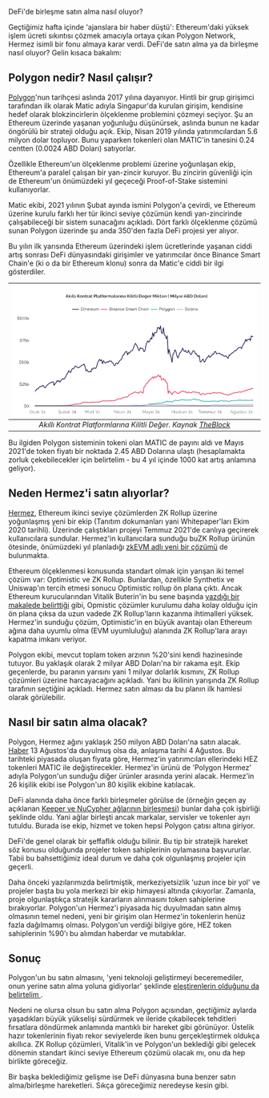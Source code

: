 DeFi'de birleşme satın alma nasıl oluyor?

Geçtiğimiz hafta içinde 'ajanslara bir haber düştü': Ethereum'daki yüksek işlem ücreti sıkıntısı çözmek amacıyla ortaya çıkan Polygon Network, Hermez isimli bir fonu almaya karar verdi. DeFi'de satın alma ya da birleşme nasıl oluyor? Gelin kısaca bakalım: 

## Polygon nedir? Nasıl çalışır?

[Polygon](https://polygon.technology/)'nun tarihçesi aslında 2017 yılına dayanıyor. Hintli bir grup girişimci tarafından ilk olarak Matic adıyla Singapur'da kurulan girişim, kendisine hedef olarak blokzincirlerin ölçeklenme problemini çözmeyi seçiyor. Şu an Ethereum üzerinde yaşanan yoğunluğu düşünürsek, aslında bunun ne kadar öngörülü bir strateji olduğu açık. Ekip, Nisan 2019 yılında yatırımcılardan 5.6 milyon dolar topluyor. Bunu yaparken tokenleri olan MATIC'in tanesini 0.24 centten (0.0024 ABD Doları) satıyorlar.  

Özellikle Ethereum'un ölçeklenme problemi üzerine yoğunlaşan ekip, Ethereum'a paralel çalışan bir yan-zincir kuruyor. Bu zincirin güvenliği için de Ethereum'un önümüzdeki yıl geçeceği Proof-of-Stake sistemini kullanıyorlar.  

Matic ekibi, 2021 yılının Şubat ayında ismini Polygon'a çevirdi, ve Ethereum üzerine kurulu farklı her tür ikinci seviye çözümün kendi yan-zincirinde çalışabileceği bir sistem sunacağını açıkladı. Dört farklı ölçeklenme çözümü sunan Polygon üzerinde şu anda 350'den fazla DeFi projesi yer alıyor. 

Bu yılın ilk yarısında Ethereum üzerindeki işlem ücretlerinde yaşanan ciddi artış sonrası DeFi dünyasındaki girişimler ve yatırımcılar önce Binance Smart Chain'e (ki o da bir Ethereum klonu) sonra da Matic'e ciddi bir ilgi gösterdiler. 

| ![plaftormlar](/assets/akilli_platform_TVL_800.png)|
|:--:| 
| *Akıllı Kontrat Platformlarına Kilitli Değer. Kaynak [TheBlock](https://www.theblockcrypto.com/data/decentralized-finance/total-value-locked-tvl)*|

Bu ilgiden Polygon sisteminin tokeni olan MATIC de payını aldı ve Mayıs 2021'de token fiyatı bir noktada 2.45 ABD Dolarına ulaştı (hesaplamakta zorluk çekebilecekler için belirtelim - bu 4 yıl içinde 1000 kat artış anlamına geliyor). 

## Neden Hermez'i satın alıyorlar?

[Hermez](https://hermez.io/), Ethereum ikinci seviye çözümlerden ZK Rollup üzerine yoğunlaşmış yeni bir ekip (Tanıtım dokumanları yani Whitepaper'ları Ekim 2020 tarihli). Üzerinde çalıştıkları projeyi Temmuz 2021'de canlıya geçirerek kullanıcılara sundular.  Hermez'in kullanıcılara sunduğu buZK Rollup ürünün ötesinde, önümüzdeki yıl planladığı [zkEVM adlı yeni bir çözümü](https://blog.hermez.io/introducing-hermez-zkevm/) de bulunmakta. 

Ethereum ölçeklenmesi konusunda standart olmak için yarışan iki temel  çözüm var: Optimistic ve ZK Rollup.  Bunlardan, özellikle Synthetix ve Uniswap'ın tercih etmesi sonucu Optimistic rollup ön plana çıktı. Ancak Ethereum kurucularından Vitalik Buterin'in bu sene başında [yazdığı bir makalede belirttiği](https://vitalik.ca/general/2021/01/05/rollup.html) gibi, Opmistic çözümler kurulumu daha kolay olduğu için ön plana çıksa  da uzun vadede ZK Rollup'ların kazanma ihtimalleri yüksek. Hermez'in sunduğu çözüm, Optimistic'in en büyük avantajı olan Ethereum ağına daha uyumlu olma (EVM uyumluluğu) alanında ZK Rollup'lara arayı kapatma imkanı veriyor. 

Polygon ekibi, mevcut toplam token arzının %20'sini kendi hazinesinde tutuyor. Bu yaklaşık olarak 2 milyar ABD Doları'na bir rakama eşit. Ekip geçenlerde, bu paranın yarısını yani 1 milyar dolarlık kısmını, ZK Rollup çözümleri üzerine harcayacağını açıkladı. Yani bu ikilinin yarışında ZK Rollup tarafının seçtiğini açıkladı. Hermez satın alması da bu planın ilk hamlesi olarak görülebilir. 

## Nasıl bir satın alma olacak?

Polygon, Hermez ağını yaklaşık 250 milyon ABD Doları'na satın alacak. [Haber](https://www.theblockcrypto.com/post/114479/polygon-hermez-merger-matic-hez-tokens-ethereum-projects) 13 Ağustos'da duyulmuş olsa da, anlaşma tarihi 4 Ağustos. Bu tarihteki piyasada oluşan fiyata göre, Hermez'in yatırımcıları ellerindeki HEZ tokenleri MATIC ile değiştirecekler. Hermez'in ürünü de 'Polygon Hermez' adıyla Polygon'un sunduğu diğer ürünler arasında yerini alacak.  Hermez'in 26 kişilik ekibi ise Polygon'un  80 kişilik ekibine katılacak. 

DeFi alanında daha önce farklı birleşmeler görülse de (örneğin geçen ay açıklanan [Keeper ve NuCypher ağlarının birleşmesi](https://blog.keep.network/the-keanu-vote-passes-596fdfa11f00)) bunlar daha çok işbirliği şeklinde oldu. Yani ağlar birleşti ancak markalar, servisler ve tokenler ayrı tutuldu. Burada ise ekip, hizmet ve token hepsi Polygon çatısı altına giriyor. 

DeFi'de genel olarak bir şeffaflık olduğu bilinir. Bu tip bir stratejik hareket söz konusu olduğunda projeler token sahiplerinin oylamasına başvururlar. Tabii bu bahsettiğimiz ideal durum ve daha çok olgunlaşmış projeler için geçerli. 

Daha önceki yazılarımızda belirtmiştik, merkeziyetsizlik 'uzun ince bir yol' ve projeler başta bu yola merkezi bir ekip himayesi altında çıkıyorlar. Zamanla, proje olgunlaştıkça stratejik kararların alınmasını token sahiplerine bırakıyorlar. Polygon'un Hermez'i piyasada hiç duyulmadan satın almış olmasının temel nedeni, yeni bir girişim olan Hermez'in tokenlerin henüz fazla dağılmamış olması. Polygon'un verdiği bilgiye göre, HEZ token sahiplerinin %90'ı bu alımdan haberdar ve mutabıklar. 

## Sonuç

Polygon'un bu satın almasını, 'yeni teknoloji geliştirmeyi beceremediler, onun yerine satın alma yoluna gidiyorlar' şeklinde [eleştirenlerin olduğunu da belirtelim ](https://twitter.com/AndreCronjeTech/status/1426198787010277377). 

Nedeni ne olursa olsun bu satın alma Polygon açısından, geçtiğimiz aylarda yaşadıkları büyük yükselişi sürdürmek ve ileride çıkabilecek tehditleri fırsatlara döndürmek anlamında mantıklı bir hareket gibi görünüyor. Üstelik hazır tokenlerinin fiyatı rekor seviyelerde iken bunu gerçekleştirmek oldukça akıllıca. ZK Rollup çözümleri, Vitalik'in ve Polygon'un beklediği gibi gelecek dönemin standart ikinci seviye Ethereum çözümü olacak mı, onu da hep birlikte göreceğiz. 

Bir başka beklediğimiz gelişme ise DeFi dünyasına buna benzer satın alma/birleşme hareketleri. Sıkça göreceğimiz neredeyse kesin gibi. 
